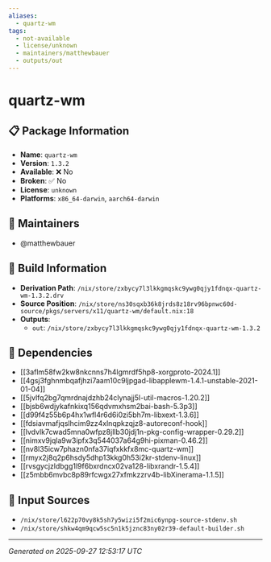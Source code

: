 ```yaml
---
aliases:
  - quartz-wm
tags:
  - not-available
  - license/unknown
  - maintainers/matthewbauer
  - outputs/out
---
```


# quartz-wm

## 📋 Package Information

- **Name**: `quartz-wm`
- **Version**: `1.3.2`
- **Available**: ❌ No
- **Broken**: ✅ No
- **License**: `unknown`
- **Platforms**: `x86_64-darwin`, `aarch64-darwin`
## 👥 Maintainers

- @matthewbauer


## 🔧 Build Information

- **Derivation Path**: `/nix/store/zxbycy7l3lkkgmqskc9ywg0qjy1fdnqx-quartz-wm-1.3.2.drv`
- **Source Position**: `/nix/store/ns30sqxb36k8jrds8z18rv96bpnwc60d-source/pkgs/servers/x11/quartz-wm/default.nix:18`
- **Outputs**:
  - `out`:  `/nix/store/zxbycy7l3lkkgmqskc9ywg0qjy1fdnqx-quartz-wm-1.3.2`

## 🔗 Dependencies

- [[3aflm58fw2kw8nkcnns7h4lgmrdf5hp8-xorgproto-2024.1]]
- [[4gsj3fghnmbqafjhzi7aam10c9ljpgad-libapplewm-1.4.1-unstable-2021-01-04]]
- [[5jvlfq2bg7qmrdnajdzhb24clynajj5l-util-macros-1.20.2]]
- [[bjsb6wdjykafnkixq156qdvmxhsm2bai-bash-5.3p3]]
- [[d99f4z55b6p4hx1wfl4r6d6i0zi5bh7m-libxext-1.3.6]]
- [[fdsiavmafjqslhcim9zz4xlnqpkzqjz8-autoreconf-hook]]
- [[lvdvlk7cwad5mna0wfpz8jllb30jdj1n-pkg-config-wrapper-0.29.2]]
- [[nimxv9jqla9w3ipfx3q544037a64g9hi-pixman-0.46.2]]
- [[nv8l35icw7phazn0nfa37iqfxkkfx8mc-quartz-wm]]
- [[rmyx2j8q2p6hsdy5dhp13kkg0h53i2kr-stdenv-linux]]
- [[rvsgycjzldbgg1l9f6bxrdncx02va128-libxrandr-1.5.4]]
- [[z5mbb6mvbc8p89rfcwgx27xfmkzzrv4b-libXinerama-1.1.5]]

## 📁 Input Sources

- `/nix/store/l622p70vy8k5sh7y5wizi5f2mic6ynpg-source-stdenv.sh`
- `/nix/store/shkw4qm9qcw5sc5n1k5jznc83ny02r39-default-builder.sh`

---
*Generated on 2025-09-27 12:53:17 UTC*
